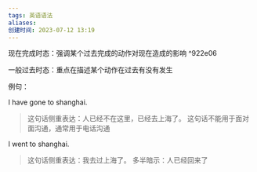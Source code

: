 ```yaml
---
tags: 英语语法
aliases: 
创建时间: 2023-07-12 13:19
---
```


现在完成时态：强调某个过去完成的动作对现在造成的影响 ^922e06

一般过去时态：重点在描述某个动作在过去有没有发生

例句：

I have gone to shanghai.
>这句话侧重表达：人已经不在这里，已经去上海了。
>这句话不能用于面对面沟通，通常用于电话沟通

I went to shanghai.
>这句话侧重表达：我去过上海了。
>多半暗示：人已经回来了
